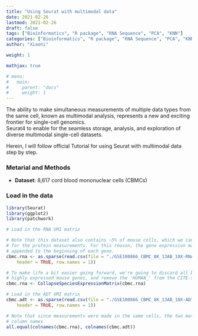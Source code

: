 ```yaml
---
title: "Using Seurat with multimodal data"
date: 2021-02-26
lastmod: 2021-02-26
draft: false
tags: ["Bioinformatics", "R package", "RNA Sequence", "PCA", "KNN"]
categories: ["Bioinformatics", "R package", "RNA Sequence", "PCA", "KNN"]
author: "Xiaoni"

weight: 1

mathjax: true

# menu:
#   main:
#     parent: "docs"
#     weight: 1
---
```


The ability to make simultaneous measurements of multiple data types from the same cell, known as multimodal analysis, represents a new and exciting frontier for single-cell genomics.  
Seurat4 to enable for the seamless storage, analysis, and exploration of diverse multimodal single-cell datasets.


Herein, I will follow official Tutorial for using Seurat with multimodal data step by step.

<!--more-->

### Metarial and Methods

- **Dataset**: 8,617 cord blood mononuclear cells (CBMCs)


### Load in the data

```r
library(Seurat)
library(ggplot2)
library(patchwork)
```

```r
# Load in the RNA UMI matrix

# Note that this dataset also contains ~5% of mouse cells, which we can use as negative controls
# for the protein measurements. For this reason, the gene expression matrix has HUMAN_ or MOUSE_
# appended to the beginning of each gene.
cbmc.rna <- as.sparse(read.csv(file = "./GSE100866_CBMC_8K_13AB_10X-RNA_umi.csv.gz", sep = ",", 
    header = TRUE, row.names = 1))

# To make life a bit easier going forward, we're going to discard all but the top 100 most
# highly expressed mouse genes, and remove the 'HUMAN_' from the CITE-seq prefix
cbmc.rna <- CollapseSpeciesExpressionMatrix(cbmc.rna)

# Load in the ADT UMI matrix
cbmc.adt <- as.sparse(read.csv(file = "./GSE100866_CBMC_8K_13AB_10X-ADT_umi.csv.gz", sep = ",", 
    header = TRUE, row.names = 1))

# Note that since measurements were made in the same cells, the two matrices have identical
# column names
all.equal(colnames(cbmc.rna), colnames(cbmc.adt))
```
